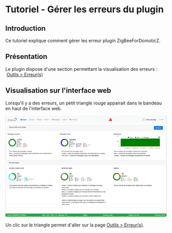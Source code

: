 # Tutoriel - Gérer les erreurs du plugin

## Introduction

Ce tutoriel explique comment gérer les erreur plugin ZigBeeForDomoticZ.

## Présentation

Le plugin dispose d'une section permettant la visualisation des erreurs :  [Outils > Erreur(s)](WebUI_Outils.md#erreur)

## Visualisation sur l'interface web

Lorsqu'il y a des erreurs, un petit triangle rouge appairait dans le bandeau en haut de l'interface web.

![Affichage des erreurs](Images/FR_WebUI-Tableau-de-bord-erreur.png)

Un clic sur le triangle permet d'aller sur la page [Outils > Erreur(s)](WebUI_Outils.md#erreur).
